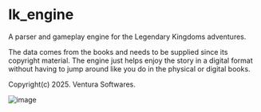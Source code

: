 # lk_engine
A parser and gameplay engine for the Legendary Kingdoms adventures.

The data comes from the books and needs to be supplied since its copyright material.
The engine just helps enjoy the story in a digital format without having to jump around like you do in the physical or digital books.

Copyright(c) 2025. Ventura Softwares.

![image](https://github.com/user-attachments/assets/2da7e6e8-67ed-4b89-9126-cf7b1b0b14fc)


